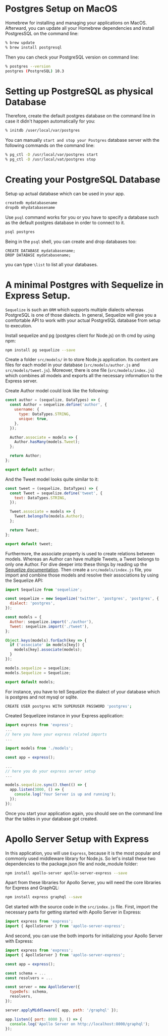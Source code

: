 # Postgres Setup on MacOS

Homebrew for installing and managing your applications on MacOS. Afterward, you can update all your Homebrew dependencies and install PostgresSQL on the command line: 
```bash
% brew update
% brew install postgresql
```
Then you can check your PostgreSQL version on command line:
```bash
% postgres --version
postgres (PostgreSQL) 10.3
```

# Setting up PostgreSQL as physical Database

Therefore, create the default postgres database on the command line in case it didn't happen automatically for you:
```bash
% initdb /user/local/var/postgres
```
You can manually `start and stop your Postgres` database server with the following commands on the command line:
```bash
% pg_ctl -D /usr/local/var/postgres start
% pg_ctl -D /usr/local/vat/postgres stop
```

# Creating your PostgreSQL Database

Setup up actual database which can be used in your app.
```bash
createdb mydatabasename
dropdb mhydatabasename
```
Use `psql` command works for you or you have to specify a database such as the default postgres database in order to connect to it.

```bash
psql postgres
```
Being in the `psql` shell, you can create and drop databases too:
```
CREATE DATABASE mydatabasename;
DROP DATABASE mydatabasename;
```
you can type `\list` to list all your databases.

# A minimal Postgres with Sequelize in Express Setup.

`Sequelize` is such an `ORM` which supports multiple dialects whereas PostgreSQL is one of those dialects. In general, Sequelize will give you a comfortable API to work with your actual PostgreSQL database from setup to execution.

Install sequelize and pg (postgres client for Node.js) on th cmd by using npm:
```bash
npm install pg sequelize --save
```
Create a folder `src/models/` in to store Node.js application. Its content are files for each model in your database (`src/models/author.js` and `src/models/tweet.js`). Moreover, there is one file (`src/models/index.js`) which combines all models and exports all the necessary information to the Express server.

Create Author model could look like the following:
```js
const author = (sequelize, DataTypes) => {
  const Author = sequelize.define('author', {
    username: {
      type: DataTypes.STRING,
      unique: true,
    },
  });

  Author.associate = models => {
    Author.hasMany(models.Tweet);
  };

  return Author;
};

export default author;
```
And the Tweet model looks quite similar to it:
```js
const tweet = (sequelize, DataTypes) => {
  const Tweet = sequelize.define('tweet', {
    text: DataTypes.STRING,
  });

  Tweet.associate = models => {
    Tweet.belongsTo(models.Author);
  };

  return Tweet;
};

export default tweet;
```
Furthermore, the associate property is used to create relations between models. Whereas an Author can have multiple Tweets, a Tweet belongs to only one Author. For dive deeper into these things by reading up the [Sequelize documentation](http://docs.sequelizejs.com/). Then create a `src/models/index.js` file, you import and combine those models and resolve their associations by using the Sequelize API:
```js
import Sequelize from 'sequelize';

const sequelize = new Sequelize('twitter', 'postgres', 'postgres', {
  dialect: 'postgres',
});

const models = {
  Author: sequelize.import('./author'),
  Tweet: sequelize.import('./tweet'),
};

Object.keys(models).forEach(key => {
  if ('associate' in models[key]) {
    models[key].associate(models);
  }
});

models.sequelize = sequelize;
models.Sequelize = Sequelize;

export default models;
```
For instance, you have to tell Sequelize the dialect of your database which is postgres and not mysql or sqlite.
```bash
CREATE USER postgres WITH SUPERUSER PASSWORD 'postgres';
```
Created Sequelizee instance in your Express application:
```js
import express from 'express';
...
// here you have your express related imports
...

import models from './models';

const app = express();

...
// here you do your express server setup
...

models.sequelize.sync().then(() => {
  app.listen(3000, () => {
    console.log('Your Server is up and running');
  });
});
```
Once you start your application again, you should see on the command line thar the tables in your database got created.

# Apollo Server Setup with Express

In this application, you will use `Express`, because it is the most popular and commonly used middleware library for Node.js. So let's install these two dependencies to the package.json file and node_module folder:
```bash
npm install apollo-server apollo-server-express --save 
```
Apart from these libraries for Apollo Server, you will need the core libraries for Express and GraphQL:
```bash
npm install express graphql --save
```
Get started with the source code in the `src/index.js` file. First, import the necessary parts for getting started with Apollo Server in Express:
```js
import express from 'express';
import { ApolloServer } from 'apollo-server-express';
```
And second, you can use the both imports for initializing your Apollo Server with Express:
```js
import express from 'express';
import { ApolloServer } from 'apollo-server-express';

const app = express();

const schema = ...
const resolvers = ...

const server = new ApolloServer({
  typeDefs: schema,
  resolvers,
});

server.applyMiddleware({ app, path: '/graphql' });

app.listen({ port: 8000 }, () => {
  console.log('Apollo Server on http://localhost:8000/graphql');
});
```
